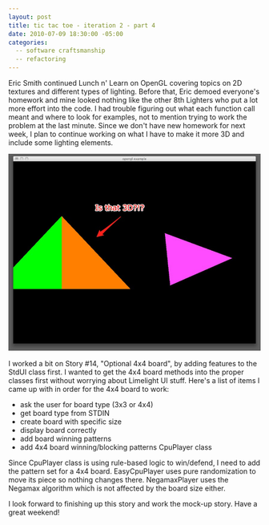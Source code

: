 ```yaml
---
layout: post
title: tic tac toe - iteration 2 - part 4
date: 2010-07-09 18:30:00 -05:00
categories:
  -- software craftsmanship
  -- refactoring
---
```


Eric Smith continued Lunch n' Learn on OpenGL covering topics on 2D textures and different types of lighting.  Before that, Eric demoed everyone's homework and mine looked nothing like the other 8th Lighters who put a lot more effort into the code.  I had trouble figuring out what each function call meant and where to look for examples, not to mention trying to work the problem at the last minute.  Since we don't have new homework for next week, I plan to continue working on what I have to make it more 3D and include some lighting elements.

![OpenGL Demo](/images/opengl_example.jpg)

I worked a bit on Story #14, "Optional 4x4 board", by adding features to the StdUI class first.  I wanted to get the 4x4 board methods into the proper classes first without worrying about Limelight UI stuff.  Here's a list of items I came up with in order for the 4x4 board to work:

* ask the user for board type (3x3 or 4x4)
* get board type from STDIN
* create board with specific size
* display board correctly
* add board winning patterns
* add 4x4 board winning/blocking patterns CpuPlayer class

Since CpuPlayer class is using rule-based logic to win/defend, I need to add the pattern set for a 4x4 board.  EasyCpuPlayer uses pure randomization to move its piece so nothing changes there.  NegamaxPlayer uses the Negamax algorithm which is not affected by the board size either.

I look forward to finishing up this story and work the mock-up story.  Have a great weekend!
